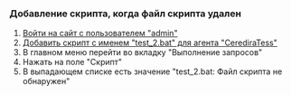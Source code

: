 ### Добавление скрипта, когда файл скрипта удален

1. [Войти на сайт с пользователем "admin"](../../../0.%20Шаги/1.%20Войти%20на%20сайт%20с%20пользователем%20username.md)
1. [Добавить скрипт с именем "test_2.bat" для агента "CerediraTess"](../../../0.%20Шаги/7.%20Добавление%20скриптов%20scripts%20для%20существующего%20агента%20agent.md)
1. В главном меню перейти во вкладку "Выполнение запросов"
1. Нажать на поле "Скрипт"
1. В выпадающем списке есть значение "test_2.bat: Файл скрипта не обнаружен"